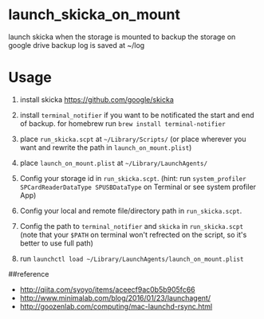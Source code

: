 # launch_skicka_on_mount
launch skicka when the storage is mounted to backup the storage on google drive
backup log is saved at ~/log

# Usage
1. install skicka
https://github.com/google/skicka

1. install `terminal_notifier` if you want to be notificated the start and end of backup. for homebrew run `brew install terminal-notifier`
1. place `run_skicka.scpt` at `~/Library/Scripts/` (or place wherever you want and rewrite the path in `launch_on_mount.plist`)
1. place `launch_on_mount.plist` at `~/Library/LaunchAgents/`

1. Config your storage id in `run_skicka.scpt`. (hint: run `system_profiler SPCardReaderDataType SPUSBDataType` on Terminal or see system profiler App)
1. Config your local and remote file/directory path in `run_skicka.scpt`.
1. Config the path to `terminal_notifier` and `skicka` in `run_skicka.scpt` (note that your `$PATH` on terminal won't refrected on the script, so it's better to use full path)

1. run `launchctl load ~/Library/LaunchAgents/launch_on_mount.plist`

##reference
- http://qiita.com/syoyo/items/aceecf9ac0b5b905fc66
- http://www.minimalab.com/blog/2016/01/23/launchagent/
- http://goozenlab.com/computing/mac-launchd-rsync.html
